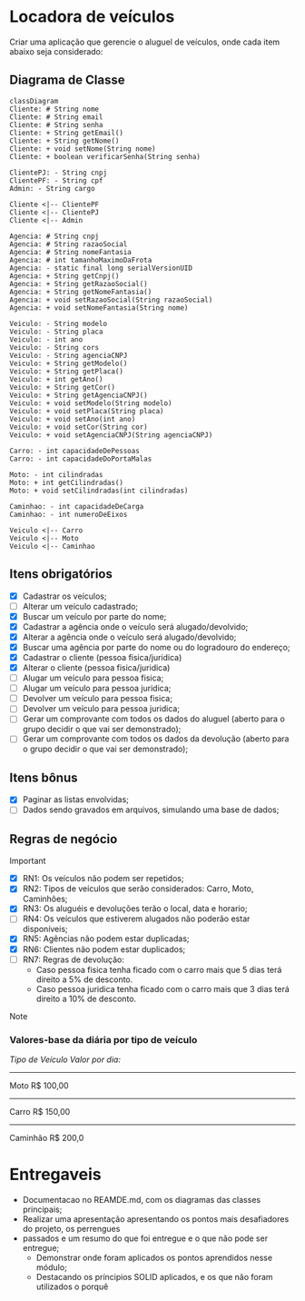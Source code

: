 # Locadora de veículos

Criar uma aplicação que gerencie o aluguel de veículos, onde cada item abaixo seja considerado:

## Diagrama de Classe
```mermaid
classDiagram
Cliente: # String nome
Cliente: # String email
Cliente: # String senha
Cliente: + String getEmail()
Cliente: + String getNome()
Cliente: + void setNome(String nome)
Cliente: + boolean verificarSenha(String senha)

ClientePJ: - String cnpj
ClientePF: - String cpf
Admin: - String cargo

Cliente <|-- ClientePF
Cliente <|-- ClientePJ
Cliente <|-- Admin

Agencia: # String cnpj
Agencia: # String razaoSocial
Agencia: # String nomeFantasia
Agencia: # int tamanhoMaximoDaFrota
Agencia: - static final long serialVersionUID
Agencia: + String getCnpj()
Agencia: + String getRazaoSocial()
Agencia: + String getNomeFantasia()
Agencia: + void setRazaoSocial(String razaoSocial)
Agencia: + void setNomeFantasia(String nome)

Veiculo: - String modelo
Veiculo: - String placa
Veiculo: - int ano
Veiculo: - String cors
Veiculo: - String agenciaCNPJ
Veiculo: + String getModelo() 
Veiculo: + String getPlaca() 
Veiculo: + int getAno() 
Veiculo: + String getCor() 
Veiculo: + String getAgenciaCNPJ() 
Veiculo: + void setModelo(String modelo)
Veiculo: + void setPlaca(String placa)
Veiculo: + void setAno(int ano)
Veiculo: + void setCor(String cor)
Veiculo: + void setAgenciaCNPJ(String agenciaCNPJ) 

Carro: - int capacidadeDePessoas
Carro: - int capacidadeDoPortaMalas

Moto: - int cilindradas
Moto: + int getCilindradas() 
Moto: + void setCilindradas(int cilindradas)

Caminhao: - int capacidadeDeCarga
Caminhao: - int numeroDeEixos

Veiculo <|-- Carro
Veiculo <|-- Moto
Veiculo <|-- Caminhao

```

## Itens obrigatórios

- [x] Cadastrar os veículos;
- [ ] Alterar um veículo cadastrado;
- [x] Buscar um veículo por parte do nome;
- [x] Cadastrar a agência onde o veículo será alugado/devolvido;
- [x] Alterar a agência onde o veículo será alugado/devolvido;
- [x] Buscar uma agência por parte do nome ou do logradouro do endereço;
- [x] Cadastrar o cliente (pessoa fisica/juridica)
- [x] Alterar o cliente (pessoa fisica/juridica)
- [ ] Alugar um veículo para pessoa fisica;
- [ ] Alugar um veículo para pessoa juridica;
- [ ] Devolver um veículo para pessoa fisica;
- [ ] Devolver um veículo para pessoa juridica;
- [ ] Gerar um comprovante com todos os dados do aluguel (aberto para o grupo decidir o que vai ser demonstrado);
- [ ] Gerar um comprovante com todos os dados da devolução (aberto para o grupo decidir o que vai ser demonstrado);

## Itens bônus

- [x] Paginar as listas envolvidas;
- [ ] Dados sendo gravados em arquivos, simulando uma base de dados;

## Regras de negócio

> [!IMPORTANT]
> - [x] RN1: Os veículos não podem ser repetidos;
> - [x] RN2: Tipos de veículos que serão considerados: Carro, Moto, Caminhões;
> - [x] RN3: Os aluguéis e devoluções terão o local, data e horario;
> - [ ] RN4: Os veículos que estiverem alugados não poderão estar disponíveis;
> - [x] RN5: Agências não podem estar duplicadas;
> - [x] RN6: Clientes não podem estar duplicados;
> - [ ] RN7: Regras de devolução: 
>    - Caso pessoa fisica tenha ficado com o carro mais que 5 dias terá direito a 5% de desconto. 
>    - Caso pessoa juridica tenha ficado com o carro mais que 3 dias terá direito a 10% de desconto.

> [!NOTE]
> ### Valores-base da diária por tipo de veículo
> 
> *Tipo de Veículo Valor por dia:*
> _____________________
>  Moto R$ 100,00
> _____________________
>  Carro R$ 150,00
> _____________________
>  Caminhão R$ 200,0


# Entregaveis

- Documentacao no REAMDE.md, com os diagramas das classes principais;
- Realizar uma apresentação apresentando os pontos mais desafiadores do projeto, os perrengues
- passados e um resumo do que foi entregue e o que não pode ser entregue;
    - Demonstrar onde foram aplicados os pontos aprendidos nesse módulo;
    - Destacando os príncipios SOLID aplicados, e os que não foram utilizados o porquê
